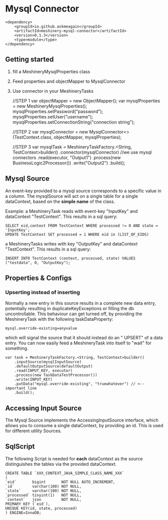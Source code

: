 # Mysql Connector

    <dependency>
        <groupId>io.github.askmeagain</groupId>
        <artifactId>meshinery-mysql-connector</artifactId>
        <version>0.1.3</version>
        <type>module</type>
    </dependency>

## Getting started

1. fill a MeshineryMysqlProperties class
2. Feed properties and objectMapper to MysqlConnector
3. Use connector in your MeshineryTasks


    //STEP 1
    var objectMapper = new ObjectMapper();
    var mysqlProperties = new MeshineryMysqlProperties();
    mysqlProperties.setPassword("password");
    mysqlProperties.setUser("username");
    mysqlProperties.setConnectionString("connection string");

    //STEP 2
    var mysqlConnector = new MysqlConnector<>(TestContext.class, objectMapper, mysqlProperties);

    //STEP 3
    var mysqlTask = MeshineryTaskFactory.<String, TestContext>builder()
        .connector(mysqlConnector) //we use mysql connectors
        .read(executor, "Output1")
        .process(new BusinessLogic2Processor())
        .write("Output2")
        .build();

## Mysql Source

An event-key provided to a mysql source corresponds to a specific value in a column. The mysqlSource will act on a
single table for a single dataContext, based on the
**simple name** of the class.

Example: a MeshineryTask reads with event-key "InputKey" and dataContext "TestContext". This results in a sql query:

    SELECT eid,context FROM TestContext WHERE processed != 0 AND state = 'InputKey';
    UPDATE TestContext SET processed = 1 WHERE eid in (LIST_OF_EIDS)

a MeshineryTasks writes with key "OutputKey" and dataContext "TestContext". This results in a sql query:

    INSERT INTO TestContext (context, processed, state) VALUES ("testdata", 0, "OutputKey");

## Properties & Configs

### Upserting instead of inserting

Normally a new entry in this source results in a complete new data entry, potentially resulting in
duplicateKeyExceptions or filling the db uncontrollable. This behaviour can get turned off, by providing the
MeshineryTask with the following taskDataProperty:

    mysql.override-existing=anyvalue

which will signal the source that it should instead do an "
UPSERT" of a data entry. You can now easily feed a MeshineryTask into itself to "wait" for something.

    var task = MeshineryTaskFactory.<String, TestContext>builder()
        .inputSource(mysqlInputSource)
        .defaultOutputSource(defaultOutput)
        .read(INPUT_KEY, executor)
        .process(new TaskDataTestProcessor())
        .write(INPUT_KEY)
        .putData("mysql.override-existing", "truewhatever") // <-- important line
        .build();

## Accessing Input Source

The Mysql Source implements the AccessingInputSource interface, which allows you to consume a single dataContext, by
providing an id. This is used for different utility Sources.

## SqlScript

The following Script is needed for **each** dataContext as the source distinguishes the tables via the provided
dataContext.

    CREATE TABLE `XXX_CONTEXT_JAVA_SIMPLE_CLASS_NAME_XXX`
    (
    `eid`       bigint       NOT NULL AUTO_INCREMENT,
    `id`        varchar(100) NOT NULL,
    `state`     varchar(100) NOT NULL,
    `processed` tinyint(1)   NOT NULL,
    `context`   json         NOT NULL,
    PRIMARY KEY (`eid`),
    UNIQUE KEY(id, state, processed)
    ) ENGINE=InnoDB;
